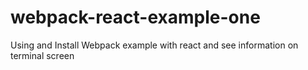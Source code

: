# webpack-react-example-one
Using and Install Webpack  example with react  and see information on terminal screen
